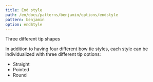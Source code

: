 ```yaml
---
title: End style
path: /en/docs/patterns/benjamin/options/endstyle
pattern: benjamin
option: endStyle
---
```

Three different tip shapes

In addition to having four different bow tie styles, each style can be individualized
with three different tip options:

 - Straight
 - Pointed
 - Round

